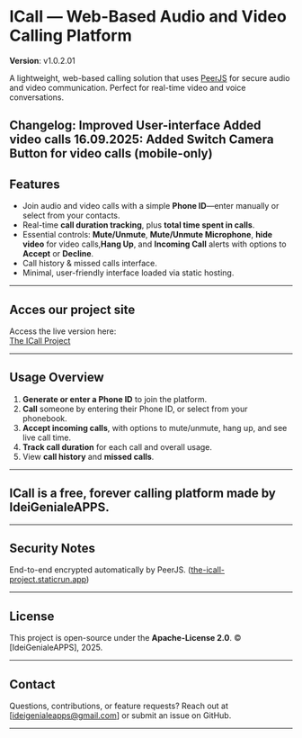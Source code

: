 # ICall — Web-Based Audio and Video Calling Platform

**Version**: v1.0.2.01

A lightweight, web-based calling solution that uses [PeerJS](https://peerjs.com/) for secure audio and video communication. Perfect for real-time video and voice conversations.

**Changelog:**
Improved User-interface
Added video calls
16.09.2025: Added Switch Camera Button for video calls (mobile-only)
---

##  Features

- Join audio and video calls with a simple **Phone ID**—enter manually or select from your contacts.
- Real-time **call duration tracking**, plus **total time spent in calls**.
- Essential controls: **Mute/Unmute**, **Mute/Unmute Microphone**, **hide video** for video calls,**Hang Up**, and **Incoming Call** alerts with options to **Accept** or **Decline**.
- Call history & missed calls interface.
- Minimal, user-friendly interface loaded via static hosting.

---

##  Acces our project site 

Access the live version here:  
[The ICall Project](https://the-icall-project.tiiny.site)

---

##  Usage Overview

1. **Generate or enter a Phone ID** to join the platform.
2. **Call** someone by entering their Phone ID, or select from your phonebook.
3. **Accept incoming calls**, with options to mute/unmute, hang up, and see live call time.
4. **Track call duration** for each call and overall usage.
5. View **call history** and **missed calls**.

---
## ICall is a free, forever calling platform made by IdeiGenialeAPPS.
---

##  Security Notes

End-to-end encrypted automatically by PeerJS. ([the-icall-project.staticrun.app](https://the-icall-project.staticrun.app/))

---

##  License

This project is open-source under the **Apache-License 2.0**. © [IdeiGenialeAPPS], 2025.

---

##  Contact

Questions, contributions, or feature requests? Reach out at [ideigenialeapps@gmail.com] or submit an issue on GitHub.

---
